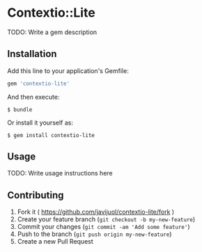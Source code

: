 # Contextio::Lite

TODO: Write a gem description

## Installation

Add this line to your application's Gemfile:

```ruby
gem 'contextio-lite'
```

And then execute:

    $ bundle

Or install it yourself as:

    $ gem install contextio-lite

## Usage

TODO: Write usage instructions here

## Contributing

1. Fork it ( https://github.com/javijuol/contextio-lite/fork )
2. Create your feature branch (`git checkout -b my-new-feature`)
3. Commit your changes (`git commit -am 'Add some feature'`)
4. Push to the branch (`git push origin my-new-feature`)
5. Create a new Pull Request
